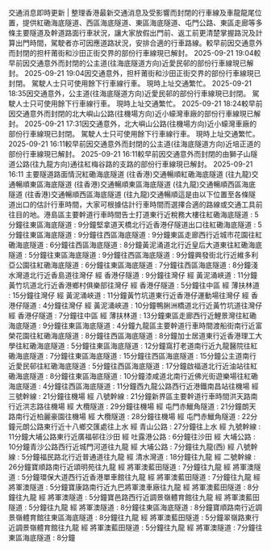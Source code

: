 交通消息即時更新 | 整理香港最新交通消息及受影響而封閉的行車線及車龍龍尾位置，提供紅磡海底隧道、西區海底隧道、東區海底隧道、屯門公路、東區走廊等多條主要隧道及幹道路面行車狀況，讓大家放假出門前、返工前更清楚掌握路況及計算出門時間，駕駛者亦可因應道路狀況，安排合適的行車路線。較早前因交通意外而封閉的担杆莆街和沙田正街交界的部份行車線現已解封。 2025-09-21 19:04較早前因交通意外而封閉的公主道(往海底隧道方向)近愛民邨的部份行車線現已解封。 2025-09-21 19:04因交通意外，担杆莆街和沙田正街交界的部份行車線現已封閉。 駕駛人士只可使用餘下行車線行車。 現時上址交通繁忙。 2025-09-21 18:35因交通意外，公主道(往海底隧道方向)近愛民邨的部份行車線現已封閉。 駕駛人士只可使用餘下行車線行車。 現時上址交通繁忙。 2025-09-21 18:24較早前因交通意外而封閉的北大嶼山公路(往機場方向)近小蠔灣車廠的部份行車線現已解封。 2025-09-21 17:31因交通意外，北大嶼山公路(往機場方向)近小蠔灣車廠的部份行車線現已封閉。 駕駛人士只可使用餘下行車線行車。 現時上址交通繁忙。 2025-09-21 16:11較早前因交通意外而封閉的公主道(往海底隧道方向)近培正道的部份行車線現已解封。 2025-09-21 16:11較早前因交通意外而封閉的由獅子山隧道公路(往九龍方向)通往紅梅谷路的支路的部份行車線現已解封。 2025-09-21 16:11 主要隧道路面情況紅磡海底隧道 (往香港)交通暢順紅磡海底隧道 (往九龍)交通暢順東區海底隧道 (往香港)交通暢順東區海底隧道 (往九龍)交通暢順西區海底隧道 (往香港)交通暢順西區海底隧道 (往九龍)交通暢順這是由以下位置至各條隧道出口的估計行車時間，大家可根據估計行車時間而選擇合適的路線或交通工具前往目的地。港島區主要幹道行車時間告士打道東行近稅務大樓往紅磡海底隧道 : 5分鐘往東區海底隧道 : 9分鐘堅拿道天橋北行近香港仔隧道出口往紅磡海底隧道 : 5分鐘往東區海底隧道 : 9分鐘往西區海底隧道 : 9分鐘東區走廊西行近城市花園往紅磡海底隧道 : 6分鐘往西區海底隧道 : 8分鐘黃泥涌道北行近皇后大道東往紅磡海底隧道 : 5分鐘往東區海底隧道 : 9分鐘往西區海底隧道 : 9分鐘興發街北行近維多利亞公園往紅磡海底隧道 : 6分鐘往東區海底隧道 : 7分鐘往西區海底隧道 : 8分鐘淺水灣道北行近香島道往灣仔 經 香港仔隧道 : 9分鐘往灣仔 經 黃泥涌峽道 : 11分鐘黃竹坑道北行近香港鄉村俱樂部往灣仔 經 香港仔隧道 : 5分鐘往中區 經 薄扶林道 : 15分鐘往灣仔 經 黃泥涌峽道 : 11分鐘黃竹坑道東行近香港仔運動場往灣仔 經 香港仔隧道 : 4分鐘往灣仔 經 黃泥涌峽道 : 10分鐘鴨脷洲橋道北行近黃竹坑道往灣仔 經 香港仔隧道 : 7分鐘往中區 經 薄扶林道 : 13分鐘東區走廊西行近鯉景灣往紅磡海底隧道 : 9分鐘往東區海底隧道 : 4分鐘九龍區主要幹道行車時間渡船街南行近富榮花園往紅磡海底隧道 : 8分鐘往西區海底隧道 : 8分鐘加士居道東行近香港理工大學往紅磡海底隧道 : 5分鐘往東區海底隧道 : 12分鐘窩打老道南行近九龍醫院往紅磡海底隧道 : 7分鐘往東區海底隧道 : 15分鐘往西區海底隧道 : 15分鐘公主道南行近愛民邨往紅磡海底隧道 : 5分鐘往西區海底隧道 : 17分鐘啟福道北行近油站往紅磡海底隧道 : 8分鐘往東區海底隧道 : 10分鐘漆咸道北南行近佛光街遊樂場往紅磡海底隧道 : 4分鐘往西區海底隧道 : 11分鐘西九龍公路西行近港鐵南昌站往機場 經 三號幹線 : 21分鐘往機場 經 八號幹線 : 21分鐘新界區主要幹道行車時間洪天路南行近洪志路往機場 經 大欖隧道 : 29分鐘往機場 經 屯門赤鱲角隧道 : 21分鐘朗天路南行近柏麗豪園往機場 經 大欖隧道 : 28分鐘往機場 經 屯門赤鱲角隧道 : 22分鐘元朗公路東行近十八鄉交匯處往上水 經 青山公路 : 27分鐘往上水 經 九號幹線 : 11分鐘大埔公路東行近廣福邨往沙田 經 吐露港公路 : 6分鐘往沙田 經 大埔公路 : 10分鐘青沙公路西行近城門河道往九龍 經 大埔公路 : 7分鐘往九龍(西) 經 八號幹線 : 5分鐘福民路北行近普通道往九龍 經 清水灣道 : 18分鐘往九龍 經 二號幹線 : 26分鐘寶順路南行近頌明苑往九龍 經 將軍澳藍田隧道 : 7分鐘往九龍 經 將軍澳隧道 : 5分鐘環保大道西行近香港單車館往九龍 經 將軍澳藍田隧道 : 7分鐘往九龍 經 將軍澳隧道 : 5分鐘寶康路南行近九巴將軍澳車廠往九龍 經 將軍澳藍田隧道 : 8分鐘往九龍 經 將軍澳隧道 : 5分鐘寶邑路西行近調景嶺體育館往九龍 經 將軍澳藍田隧道 : 5分鐘往九龍 經 將軍澳隧道 : 8分鐘往東區海底隧道 : 8分鐘寶順路南行近調景嶺體育館往東區海底隧道 : 8分鐘往九龍 經 將軍澳藍田隧道 : 5分鐘翠嶺路東行近調景嶺體育館往九龍 經 將軍澳藍田隧道 : 5分鐘往九龍 經 將軍澳隧道 : 7分鐘往東區海底隧道 : 8分鐘
